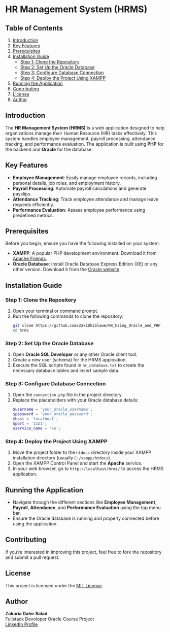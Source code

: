 
# HR Management System (HRMS)


## Table of Contents
1. [Introduction](#introduction)
2. [Key Features](#key-features)
3. [Prerequisites](#prerequisites)
4. [Installation Guide](#installation-guide)
   - [Step 1: Clone the Repository](#step-1-clone-the-repository)
   - [Step 2: Set Up the Oracle Database](#step-2-set-up-the-oracle-database)
   - [Step 3: Configure Database Connection](#step-3-configure-database-connection)
   - [Step 4: Deploy the Project Using XAMPP](#step-4-deploy-the-project-using-xampp)
5. [Running the Application](#running-the-application)
6. [Contributing](#contributing)
7. [License](#license)
8. [Author](#author)

## Introduction
The **HR Management System (HRMS)** is a web application designed to help organizations manage their Human Resource (HR) tasks effectively. This system handles employee management, payroll processing, attendance tracking, and performance evaluation. The application is built using **PHP** for the backend and **Oracle** for the database.

## Key Features
- **Employee Management**: Easily manage employee records, including personal details, job roles, and employment history.
- **Payroll Processing**: Automate payroll calculations and generate payslips.
- **Attendance Tracking**: Track employee attendance and manage leave requests efficiently.
- **Performance Evaluation**: Assess employee performance using predefined metrics.

## Prerequisites
Before you begin, ensure you have the following installed on your system:
- **XAMPP**: A popular PHP development environment. Download it from [Apache Friends](https://www.apachefriends.org/index.html).
- **Oracle Database**: Install Oracle Database Express Edition (XE) or any other version. Download it from the [Oracle website](https://www.oracle.com/database/technologies/appdev/xe.html).

## Installation Guide

### Step 1: Clone the Repository
1. Open your terminal or command prompt.
2. Run the following commands to clone the repository:
   ```bash
   git clone https://github.com/ZakiDhiblawe/HR_Using_Oracle_and_PHP
   cd hrms
   ```

### Step 2: Set Up the Oracle Database
1. Open **Oracle SQL Developer** or any other Oracle client tool.
2. Create a new user (schema) for the HRMS application.
3. Execute the SQL scripts found in `hr_database.txt` to create the necessary database tables and insert sample data.

### Step 3: Configure Database Connection
1. Open the `connection.php` file in the project directory.
2. Replace the placeholders with your Oracle database details:
   ```php
   $username = 'your_oracle_username';
   $password = 'your_oracle_password';
   $host = 'localhost';
   $port = '1521';
   $service_name = 'xe';
   ```

### Step 4: Deploy the Project Using XAMPP
1. Move the project folder to the `htdocs` directory inside your XAMPP installation directory (usually `C:/xampp/htdocs`).
2. Open the XAMPP Control Panel and start the **Apache** service.
3. In your web browser, go to `http://localhost/hrms/` to access the HRMS application.

## Running the Application
- Navigate through the different sections like **Employee Management**, **Payroll**, **Attendance**, and **Performance Evaluation** using the top menu bar.
- Ensure the Oracle database is running and properly connected before using the application.

## Contributing
If you’re interested in improving this project, feel free to fork the repository and submit a pull request.

## License
This project is licensed under the [MIT License](LICENSE).

## Author
**Zakaria Dahir Salad**  
Fullstack Devoloper
Oracle Course Project  
[LinkedIn Profile](https://www.linkedin.com/in/zakaria-dahir-salad/)